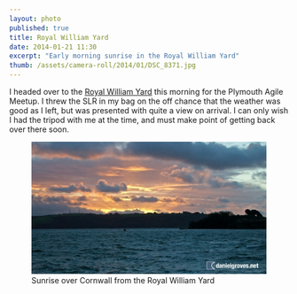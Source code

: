 ```yaml
---
layout: photo
published: true
title: Royal William Yard
date: 2014-01-21 11:30
excerpt: "Early morning sunrise in the Royal William Yard"
thumb: /assets/camera-roll/2014/01/DSC_8371.jpg
---
```


I headed over to the [Royal William Yard](http://www.royalwilliamyardharbour.co.uk/ "The Royal William Yard harbour") this morning for the Plymouth Agile Meetup. I threw the SLR in my bag on the off chance that the weather was good as I left, but was presented with quite a view on arrival. I can only wish I had the tripod with me at the time, and must make point of getting back over there soon.

<figure>
    <img src="/assets/camera-roll/2014/01/DSC_8371.jpg" alt="Sunrise over Cornwall from the Royal William Yard" />
    <figcaption>Sunrise over Cornwall from the Royal William Yard</figcaption>
</figure>
